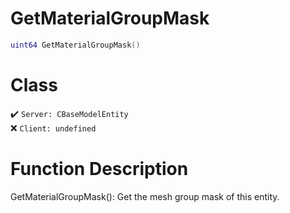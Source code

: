 # GetMaterialGroupMask
```lua
uint64 GetMaterialGroupMask()
```
# Class
✔️ `Server: CBaseModelEntity`  
❌ `Client: undefined`  

# Function Description
GetMaterialGroupMask(): Get the mesh group mask of this entity.
